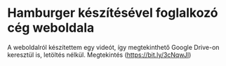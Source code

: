 # Hamburger készítésével foglalkozó cég weboldala
A weboldalról készítettem egy videót, így megtekinthető Google Drive-on keresztül is, letöltés nélkül.
Megtekintés (https://bit.ly/3cNqwJl)